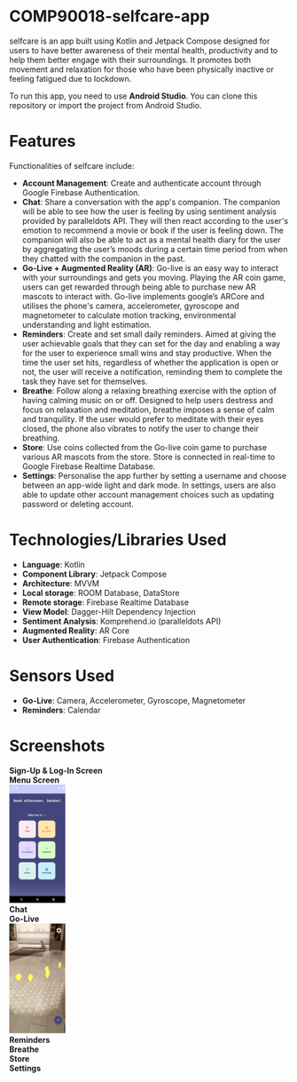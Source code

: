 # COMP90018-selfcare-app

selfcare is an app built using Kotlin and Jetpack Compose designed for users to have better awareness of their mental health, productivity and to help them better engage with their surroundings. It promotes both movement and relaxation for those who have been physically inactive or feeling fatigued due to  lockdown.

To run this app, you need to use **Android Studio**. You can clone this repository or import the project from Android Studio.

# Features
Functionalities of selfcare include:
- **Account Management**: Create and authenticate account through Google Firebase Authentication.
- **Chat**: Share a conversation with the app's companion. The companion will be able to see how the user is feeling by using sentiment analysis provided by paralleldots API. They will then react according to the user's emotion to recommend a movie or book if the user is feeling down. The companion will also be able to act as a mental health diary for the user by aggregating the user’s moods during a certain time period from when they chatted with the companion in the past. 
- **Go-Live + Augmented Reality (AR)**: Go-live is an easy way to interact with your surroundings and gets you moving. Playing the AR coin game, users can get rewarded through being able to purchase new AR mascots to interact with. Go-live implements google’s ARCore and utilises the phone's camera, accelerometer, gyroscope and magnetometer to calculate motion tracking, environmental understanding and light estimation. 
- **Reminders**: Create and set small daily reminders. Aimed at giving the user achievable goals that they can set for the day and enabling a way for the user to experience small wins and stay productive. When the time the user set hits, regardless of whether the application is open or not, the user will receive a notification, reminding them to complete the task they have set for themselves. 
- **Breathe**:  Follow along a relaxing breathing exercise with the option of having calming music on or off. Designed to help users destress and focus on relaxation and meditation, breathe imposes a sense of calm and tranquility. If the user would prefer to meditate with their eyes closed, the phone also vibrates to notify the user to change their breathing. 
- **Store**: Use coins collected from the Go-live coin game to purchase various AR mascots from the store. Store is connected in real-time to Google Firebase Realtime Database.
- **Settings**: Personalise the app further by setting a username and choose between an app-wide light and dark mode. In settings, users are also able to update other account management choices such as updating password or deleting account.

# Technologies/Libraries Used
- **Language**: Kotlin
- **Component Library**: Jetpack Compose
- **Architecture**: MVVM
- **Local storage**: ROOM Database, DataStore
- **Remote storage**: Firebase Realtime Database
- **View Model**: Dagger-Hilt Dependency Injection
- **Sentiment Analysis**: Komprehend.io (paralleldots API)
- **Augmented Reality**: AR Core
- **User Authentication**: Firebase Authentication

# Sensors Used
- **Go-Live**: Camera, Accelerometer, Gyroscope, Magnetometer
- **Reminders**: Calendar

# Screenshots
**Sign-Up & Log-In Screen**</br>
**Menu Screen**</br>
<img src="https://github.com/r4dhiDj/COMP90018-selfcare-app/blob/main/screenshots/Menu%20screen.png" width=20% height=20%></br>
**Chat**</br>
**Go-Live**</br>
<img src="https://github.com/r4dhiDj/COMP90018-selfcare-app/blob/main/screenshots/Go-live.png" width=20% height=20%></br>
**Reminders**</br>
**Breathe**</br>
**Store**</br>
**Settings**</br>


